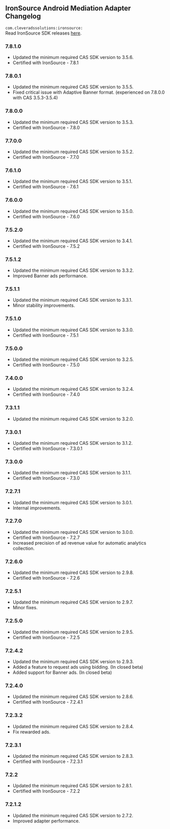 ## IronSource Android Mediation Adapter Changelog
`com.cleveradssolutions:ironsource:`  
Read IronSource SDK releases [here](https://developers.ironsrc.com/ironsource-mobile/android/sdk-change-log/).

### 7.8.1.0
- Updated the minimum required CAS SDK version to 3.5.6.
- Certified with IronSource - 7.8.1

### 7.8.0.1
- Updated the minimum required CAS SDK version to 3.5.5.
- Fixed critical issue with Adaptive Banner format. (experienced on 7.8.0.0 with CAS 3.5.3-3.5.4)

### 7.8.0.0
- Updated the minimum required CAS SDK version to 3.5.3.
- Certified with IronSource - 7.8.0

### 7.7.0.0
- Updated the minimum required CAS SDK version to 3.5.2.
- Certified with IronSource - 7.7.0

### 7.6.1.0
- Updated the minimum required CAS SDK version to 3.5.1.
- Certified with IronSource - 7.6.1

### 7.6.0.0
- Updated the minimum required CAS SDK version to 3.5.0.
- Certified with IronSource - 7.6.0

### 7.5.2.0
- Updated the minimum required CAS SDK version to 3.4.1.
- Certified with IronSource - 7.5.2

### 7.5.1.2
- Updated the minimum required CAS SDK version to 3.3.2.
- Improved Banner ads performance.

### 7.5.1.1
- Updated the minimum required CAS SDK version to 3.3.1.
- Minor stability improvements.

### 7.5.1.0
- Updated the minimum required CAS SDK version to 3.3.0.
- Certified with IronSource - 7.5.1

### 7.5.0.0
- Updated the minimum required CAS SDK version to 3.2.5.
- Certified with IronSource - 7.5.0

### 7.4.0.0
- Updated the minimum required CAS SDK version to 3.2.4.
- Certified with IronSource - 7.4.0

### 7.3.1.1
- Updated the minimum required CAS SDK version to 3.2.0.

### 7.3.0.1
- Updated the minimum required CAS SDK version to 3.1.2.
- Certified with IronSource - 7.3.0.1

### 7.3.0.0
- Updated the minimum required CAS SDK version to 3.1.1.
- Certified with IronSource - 7.3.0

### 7.2.7.1
- Updated the minimum required CAS SDK version to 3.0.1.
- Internal improvements.

### 7.2.7.0
- Updated the minimum required CAS SDK version to 3.0.0.
- Certified with IronSource - 7.2.7
- Increased precision of ad revenue value for automatic analytics collection.

### 7.2.6.0
- Updated the minimum required CAS SDK version to 2.9.8.
- Certified with IronSource - 7.2.6

### 7.2.5.1
- Updated the minimum required CAS SDK version to 2.9.7.
- Minor fixes.

### 7.2.5.0
- Updated the minimum required CAS SDK version to 2.9.5.
- Certified with IronSource - 7.2.5

### 7.2.4.2
- Updated the minimum required CAS SDK version to 2.9.3.
- Added a feature to request ads using bidding. (In closed beta)
- Added support for Banner ads. (In closed beta)

### 7.2.4.0
- Updated the minimum required CAS SDK version to 2.8.6.
- Certified with IronSource - 7.2.4.1

### 7.2.3.2
- Updated the minimum required CAS SDK version to 2.8.4.
- Fix rewarded ads.

### 7.2.3.1
- Updated the minimum required CAS SDK version to 2.8.3.
- Certified with IronSource - 7.2.3.1

### 7.2.2
- Updated the minimum required CAS SDK version to 2.8.1.
- Certified with IronSource - 7.2.2

### 7.2.1.2
- Updated the minimum required CAS SDK version to 2.7.2.
- Improved adapter performance.